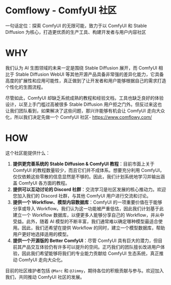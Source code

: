 # Comflowy - ComfyUI 社区

一句话定位：探索 ComfyUI 的无限可能，致力于以 ComfyUI 和 Stable Diffusion 为核心，打造更优质的生产工具、构建开发者与用户内容社区

# WHY
我们认为 AI 生图领域的未来一定是围绕 Stable Diffusion 展开，而 ComfyUI 相比于 Stable Diffusion WebUI 等其他开源产品具备非常强的差异化能力，它具备高度的扩展性和应用可能性，真正做到了让开发者和用户能够根据自己的需求打造个性化的生图流程。

尽管如此，ComfyUI 却缺乏系统成熟的教程和经验文档，工具也缺乏良好的体验设计，以至上手门槛过高被很多 Stable Diffusion 用户拒之门外。但反过来这也让我们团队看到，如果解决了这些问题，那兴许能够有机会让 ComfyUI 走向大众化，所以我们决定先做一个 ComfyUI 社区- https://www.comflowy.com/


# HOW
这个社区能提供什么：

1. **提供更完善系统的 Stable Diffusion & ComfyUI 教程**：目前市面上关于 ComfyUI 的教程数量较少，而且它们并不成体系。想要充分利用 ComfyUI，仅仅依赖这些零散的信息显然是不够的。因此，我们计划系统地学习并输出涵盖 ComfyUI 各方面的教程。
2. **提供可以互动讨论的 Discord 社群**：交流学习是社区发展的核心推动力。欢迎您加入我们的 Discord 社群，与其他 ComfyUI 用户进行交流和讨论。
3. **提供一个 Workflow、模型内容数据库**：ComfyUI 的一项重要价值在于能够分享或导入 Workflow。我们认为这一功能被严重低估，因此我们计划基于此建立一个 Workflow 数据库，以便更多人能够分享自己的 Workflow，并从中受益。此外，随着 AI 模型的不断丰富，我们通常难以确定哪种模型最适合使用。因此，我们还希望在提供 Workflow 的同时，建立一个模型数据库，帮助用户更好地选择适用的模型。
4. **提供一个开源版的 Better ComfyUI**：尽管 ComfyUI 具有巨大的潜力，但目前其产品交互体验仍有许多可以提升的空间。正巧我们的团队擅长改进用户体验，因此我们希望能够将我们的专业能力贡献给 ComfyUI 生态系统，真正推动 ComfyUI 走向大众化。

目前的社区维护者包括 `@Marc` 和 `@Jimmy`，期待各位的积极贡献与参与。欢迎加入我们，共同推动 ComfyUI 社区的发展。